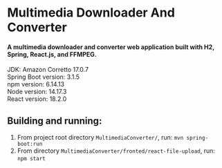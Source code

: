 
# Multimedia Downloader And Converter

#### A multimedia downloader and converter web application built with H2, Spring, React.js, and FFMPEG.

JDK: Amazon Corretto 17.0.7  
Spring Boot version: 3.1.5  
npm version: 6.14.13  
Node version: 14.17.3  
React version: 18.2.0  

## Building and running:

1) From project root directory `MultimediaConverter/`, run: `mvn spring-boot:run`
2) From directory `MultimediaConverter/fronted/react-file-upload`, run: `npm start`